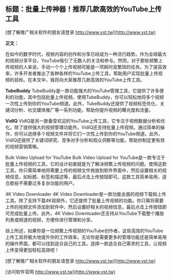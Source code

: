 ## **标题：批量上传神器！推荐几款高效的YouTube上传工具**

[想了解推广相关软件的朋友请登录 http://www.vst.tw](http://www.vst.tw)

**正文：**

在如今的数字时代，视频内容的创作和分享已经成为一种流行趋势。作为全球最大的视频分享平台，YouTube吸引了无数人的关注和参与。然而，对于那些频繁上传视频的人来说，手动一个个上传视频可能是一项耗时且繁琐的任务。为了提高效率，许多开发者推出了各种各样的YouTube上传工具，帮助用户实现批量上传视频的目标。在本文中，我将向大家推荐几款高效的YouTube上传工具。

**TubeBuddy**
TubeBuddy是一款功能强大的YouTube管理工具，它提供了许多便利的功能，其中包括批量上传视频。使用TubeBuddy，你可以轻松地将多个视频一次性上传到你的YouTube频道。此外，TubeBuddy还提供了视频标签优化、关键词分析、社交媒体推广等一系列功能，帮助你提升视频的曝光度和流量。

**VidIQ**
VidIQ是另一款备受欢迎的YouTube上传工具，它专注于视频数据分析和优化。除了提供强大的视频管理功能外，VidIQ还支持批量上传视频。通过简单的操作，你可以选择多个视频文件并将它们一次性上传到你的YouTube频道。此外，VidIQ还提供了关键词研究、竞争对手分析和观众洞察等功能，帮助你制定更有效的视频营销策略。

Bulk Video Upload for YouTube
Bulk Video Upload for YouTube是一款专注于批量上传视频的工具，它的设计初衷就是为了解决频繁上传视频的问题。使用这款工具，你只需简单地将需要上传的视频文件拖放到软件界面中，然后设置相关的视频信息，如标题、标签和描述等，最后点击上传按钮即可。这款工具简单易用，适合那些不需要过多复杂功能的用户。

4K Video Downloader
4K Video Downloader是一款功能全面的视频下载和上传工具。除了支持下载4K视频外，它还提供了批量上传视频的功能。你只需将需要上传的视频文件添加到软件中，然后设置好相关的视频信息，最后点击上传按钮即可完成批量上传。此外，4K Video Downloader还支持从YouTube下载整个播放列表或频道的视频，方便你进行管理和分享。

综上所述，如果你是一位频繁上传视频的YouTube创作者，这些高效的YouTube上传工具将极大地提升你的工作效率。无论你是需要更多的管理功能还是简单易用的操作界面，都可以找到适合自己的工具。选择一款适合自己需求的工具，让视频上传变得更加轻松高效吧！

[想了解推广相关软件的朋友请登录 http://www.vst.tw](http://www.vst.tw)


[访问软件官网 http://www.vst.tw](http://www.vst.tw)
